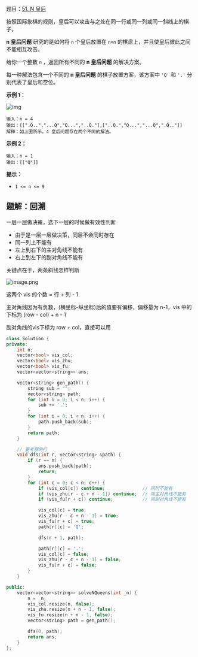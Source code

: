 题目：[51. N 皇后](https://leetcode.cn/problems/n-queens/)

按照国际象棋的规则，皇后可以攻击与之处在同一行或同一列或同一斜线上的棋子。

**n 皇后问题** 研究的是如何将 `n` 个皇后放置在 `n×n` 的棋盘上，并且使皇后彼此之间不能相互攻击。

给你一个整数 `n` ，返回所有不同的 **n 皇后问题** 的解决方案。

每一种解法包含一个不同的 **n 皇后问题** 的棋子放置方案，该方案中 `'Q'` 和 `'.'` 分别代表了皇后和空位。

**示例 1：**

![img](https://assets.leetcode.com/uploads/2020/11/13/queens.jpg)

```
输入：n = 4
输出：[[".Q..","...Q","Q...","..Q."],["..Q.","Q...","...Q",".Q.."]]
解释：如上图所示，4 皇后问题存在两个不同的解法。
```

**示例 2：**

```
输入：n = 1
输出：[["Q"]]
```

**提示：**

- `1 <= n <= 9`

## 题解：回溯

一层一层做决策，选下一层的时候做有效性判断

- 由于是一层一层做决策，同层不会同时存在
- 同一列上不能有
- 左上到右下的主对角线不能有
- 右上到左下的副对角线不能有

关键点在于，两条斜线怎样判断

![image.png](https://pic.leetcode-cn.com/1599142979-VEuEDb-image.png)

这两个 vis 的个数 = 行 + 列 - 1

主对角线因为有负数，(横坐标-纵坐标)后的值要有偏移，偏移量为 n-1，vis 中的下标为 (row - col) + n - 1

副对角线的vis下标为 row + col，直接可以用

```c++
class Solution {
private:
    int n;
    vector<bool> vis_col;
    vector<bool> vis_zhu;
    vector<bool> vis_fu;
    vector<vector<string>> ans;

    vector<string> gen_path() {
        string sub = "";
        vector<string> path;
        for (int i = 0; i < n; i++) {
            sub += '.';
        }
        for (int i = 0; i < n; i++) {
            path.push_back(sub);
        }
        return path;
    }

    // 要考察的行
    void dfs(int r, vector<string> &path) {
        if (r == n) {
            ans.push_back(path);
            return;
        }
        for (int c = 0; c < n; c++) {
            if (vis_col[c]) continue;              // 同列不能有
            if (vis_zhu[r - c + n - 1]) continue;  // 同主对角线不能有
            if (vis_fu[r + c]) continue;           // 同副对角线不能有

            vis_col[c] = true;
            vis_zhu[r - c + n - 1] = true;
            vis_fu[r + c] = true;
            path[r][c] = 'Q';

            dfs(r + 1, path);

            path[r][c] = '.';
            vis_col[c] = false;
            vis_zhu[r - c + n - 1] = false;
            vis_fu[r + c] = false;
        }
    }

public:
    vector<vector<string>> solveNQueens(int _n) {
        n = _n;
        vis_col.resize(n, false);
        vis_zhu.resize(n + n - 1, false);
        vis_fu.resize(n + n - 1, false);
        vector<string> path = gen_path();

        dfs(0, path);
        return ans;
    }
};
```

